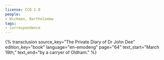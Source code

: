 ```yaml
---
license: CC0 1.0
people:
- Hickman, Bartholomew
tags:
- correspondence
---
```

{% transclusion
  source_key="The Private Diary of Dr John Dee"
  edition_key="book"
  language="en-emodeng"
  page="64"
  text_start="March 19th,"
  text_end="by a carryer of Oldham."
%}
